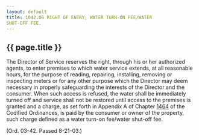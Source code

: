 ```yaml
---
layout: default 
title: 1042.06 RIGHT OF ENTRY; WATER TURN-ON FEE/WATER
SHUT-OFF FEE.
---
```


{{ page.title }}
----------------

The Director of Service reserves the right, through his or her
authorized agents, to enter premises to which water service extends, at
all reasonable hours, for the purpose of reading, repairing, installing,
removing or inspecting meters or for any other purpose which the
Director may deem necessary in properly safeguarding the interests of
the Director and the consumer. When such access is refused, the water
shall be immediately turned off and service shall not be restored until
access to the premises is granted and a charge, as set forth in Appendix
A of Chapter [1464](58d37b9c.html) of the Codified Ordinances, is paid
by the consumer or owner of the property, such charge defined as a water
turn-on fee/water shut-off fee.

(Ord. 03-42. Passed 8-21-03.)
